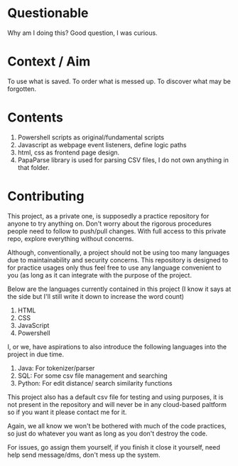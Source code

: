 Questionable
========================================
Why am I doing this? Good question, I was curious.

Context / Aim
========================================
To use what is saved. To order what is messed up. To discover what may be forgotten.

Contents
========================================
1. Powershell scripts as original/fundamental scripts
2. Javascript as webpage event listeners, define logic paths
3. html, css as frontend page design.
4. PapaParse library is used for parsing CSV files, I do not own anything in that folder.

Contributing
========================================
This project, as a private one, is supposedly a practice repository for anyone to try anything on. Don't worry about the rigorous procedures people need to follow to push/pull changes. With full access to this private repo, explore everything without concerns.

Although, conventionally, a project should not be using too many languages due to maintainability and security concerns. This repository is designed to for practice usages only thus feel free to use any language convenient to you (as long as it can integrate with the purpose of the project. 

Below are the languages currently contained in this project (I know it says at the side but I'll still write it down to increase the word count)
1. HTML
2. CSS
3. JavaScript
4. Powershell

I, or we, have aspirations to also introduce the following languages into the project in due time.
1. Java: For tokenizer/parser
2. SQL: For some csv file management and searching
3. Python: For edit distance/ search similarity functions

This project also has a default csv file for testing and using purposes, it is not present in the repository and will never be in any cloud-based paltform so if you want it please contact me for it.

Again, we all know we won't be bothered with much of the code practices, so just do whatever you want as long as you don't destroy the code.

For issues, go assign them yourself, if you finish it close it yourself, need help send message/dms, don't mess up the system.
